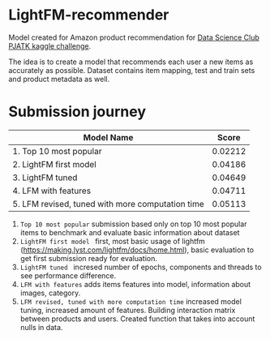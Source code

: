# LightFM-recommender

Model created for Amazon product recommendation for [Data Science Club PJATK kaggle challenge](https://www.kaggle.com/competitions/product-recommendation-challenge).

The idea is to create a model that recommends each user a new items as accurately as possible. Dataset contains item mapping, test and train sets and product metadata as well.

# Submission journey

| Model Name | Score |
|------------|-------|
| 1. Top 10 most popular | 0.02212 |
| 2. LightFM first model | 0.04186 |
| 3. LightFM tuned | 0.04649 |
| 4. LFM with features | 0.04711 |
| 5. LFM revised, tuned with more computation time | 0.05113 |

1. `Top 10 most popular` submission based only on top 10 most popular items to benchmark and evaluate basic information about dataset
2. `LightFM first model ` first, most basic usage of lightfm (https://making.lyst.com/lightfm/docs/home.html), basic evaluation to get first submission ready for evaluation.
3. `LightFM tuned ` incresed number of epochs, components and threads to see performance difference.
4. `LFM with features` adds items features into model, information about images, category.
5. `LFM revised, tuned with more computation time` increased model tuning, increased amount of features. Building interaction matrix between products and users. Created function that takes into account nulls in data.
